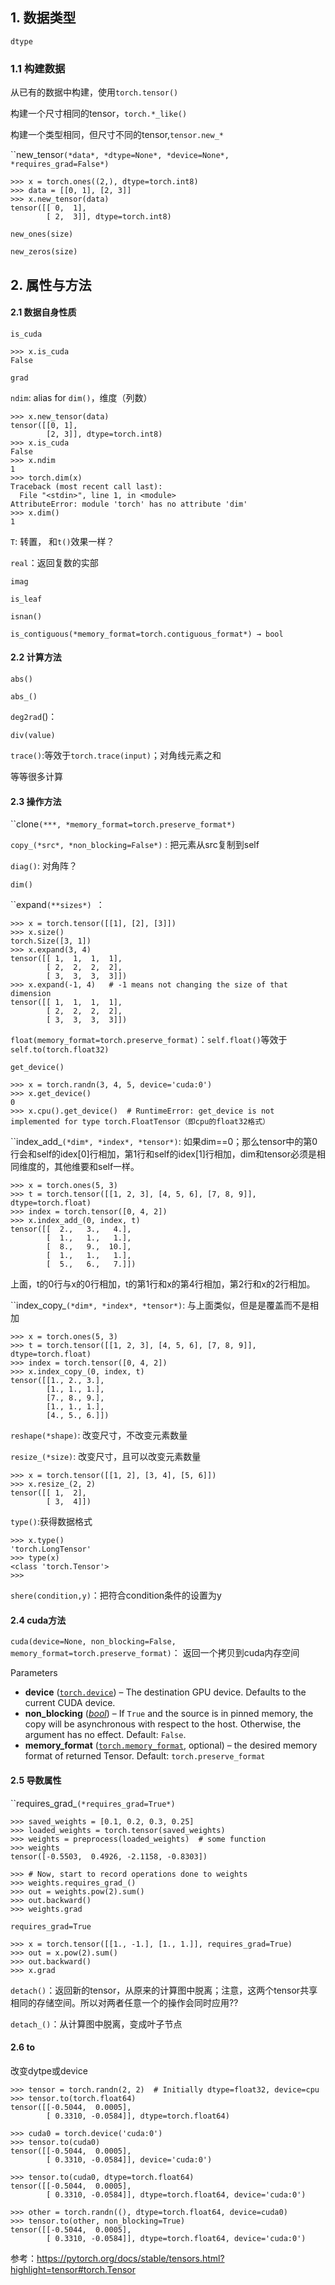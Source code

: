 ## 1. 数据类型

`dtype`

### 1.1 构建数据

从已有的数据中构建，使用`torch.tensor()`

构建一个尺寸相同的tensor，`torch.*_like()`

构建一个类型相同，但尺寸不同的tensor,`tensor.new_*`

``new_tensor`(*data*, *dtype=None*, *device=None*, *requires_grad=False*)`

```shell
>>> x = torch.ones((2,), dtype=torch.int8)
>>> data = [[0, 1], [2, 3]]
>>> x.new_tensor(data)
tensor([[ 0,  1],
        [ 2,  3]], dtype=torch.int8)
```

`new_ones(size)`

`new_zeros(size)`



## 2. 属性与方法

#### 2.1 数据自身性质

`is_cuda`

```shell
>>> x.is_cuda
False
```

`grad`

`ndim`: alias for `dim()`，维度（列数）

```shell
>>> x.new_tensor(data)
tensor([[0, 1],
        [2, 3]], dtype=torch.int8)
>>> x.is_cuda
False
>>> x.ndim
1
>>> torch.dim(x)
Traceback (most recent call last):
  File "<stdin>", line 1, in <module>
AttributeError: module 'torch' has no attribute 'dim'
>>> x.dim()
1
```

`T`: 转置， 和`t()`效果一样？

`real`：返回复数的实部

`imag`

`is_leaf`

`isnan()`

`is_contiguous(*memory_format=torch.contiguous_format*) → bool`

#### 2.2 计算方法

`abs()`

`abs_()`

`deg2rad`()： 

`div(value)`

`trace()`:等效于`torch.trace(input)`；对角线元素之和

等等很多计算

#### 2.3 操作方法

``clone`(***, *memory_format=torch.preserve_format*)`

`copy_(*src*, *non_blocking=False*)` : 把元素从src复制到self

`diag()`: 对角阵？

`dim()`

``expand`(**sizes*) `：

```shell
>>> x = torch.tensor([[1], [2], [3]])
>>> x.size()
torch.Size([3, 1])
>>> x.expand(3, 4)
tensor([[ 1,  1,  1,  1],
        [ 2,  2,  2,  2],
        [ 3,  3,  3,  3]])
>>> x.expand(-1, 4)   # -1 means not changing the size of that dimension
tensor([[ 1,  1,  1,  1],
        [ 2,  2,  2,  2],
        [ 3,  3,  3,  3]])
```

`float(memory_format=torch.preserve_format)`：`self.float()`等效于`self.to(torch.float32)`

`get_device()`

```shell
>>> x = torch.randn(3, 4, 5, device='cuda:0')
>>> x.get_device()
0
>>> x.cpu().get_device()  # RuntimeError: get_device is not implemented for type torch.FloatTensor（即cpu的float32格式）
```

``index_add_`(*dim*, *index*, *tensor*)`: 如果dim==0；那么tensor中的第0行会和self的idex[0]行相加，第1行和self的idex[1]行相加，dim和tensor必须是相同维度的，其他维要和self一样。

```shell
>>> x = torch.ones(5, 3)
>>> t = torch.tensor([[1, 2, 3], [4, 5, 6], [7, 8, 9]], dtype=torch.float)
>>> index = torch.tensor([0, 4, 2])
>>> x.index_add_(0, index, t)
tensor([[  2.,   3.,   4.],
        [  1.,   1.,   1.],
        [  8.,   9.,  10.],
        [  1.,   1.,   1.],
        [  5.,   6.,   7.]])
```

上面，t的0行与x的0行相加，t的第1行和x的第4行相加，第2行和x的2行相加。

``index_copy_`(*dim*, *index*, *tensor*)`: 与上面类似，但是是覆盖而不是相加

```shell
>>> x = torch.ones(5, 3)
>>> t = torch.tensor([[1, 2, 3], [4, 5, 6], [7, 8, 9]], dtype=torch.float)
>>> index = torch.tensor([0, 4, 2])
>>> x.index_copy_(0, index, t)
tensor([[1., 2., 3.],
        [1., 1., 1.],
        [7., 8., 9.],
        [1., 1., 1.],
        [4., 5., 6.]])
```



`reshape(*shape)`: 改变尺寸，不改变元素数量

`resize_(*size)`: 改变尺寸，且可以改变元素数量

```shell
>>> x = torch.tensor([[1, 2], [3, 4], [5, 6]])
>>> x.resize_(2, 2)
tensor([[ 1,  2],
        [ 3,  4]])
```

`type()`:获得数据格式

```shell
>>> x.type()
'torch.LongTensor'
>>> type(x)
<class 'torch.Tensor'>
>>>
```

`shere(condition,y)`：把符合condition条件的设置为y



#### 2.4 cuda方法

`cuda(device=None, non_blocking=False, memory_format=torch.preserve_format)`： 返回一个拷贝到cuda内存空间

Parameters

- **device** ([`torch.device`](https://pytorch.org/docs/stable/tensor_attributes.html#torch.torch.device)) – The destination GPU device. Defaults to the current CUDA device.
- **non_blocking** ([*bool*](https://docs.python.org/3/library/functions.html#bool)) – If `True` and the source is in pinned memory, the copy will be asynchronous with respect to the host. Otherwise, the argument has no effect. Default: `False`.
- **memory_format** ([`torch.memory_format`](https://pytorch.org/docs/stable/tensor_attributes.html#torch.torch.memory_format), optional) – the desired memory format of returned Tensor. Default: `torch.preserve_format`



#### 2.5 导数属性

``requires_grad_`(*requires_grad=True*)`

```shell
>>> saved_weights = [0.1, 0.2, 0.3, 0.25]
>>> loaded_weights = torch.tensor(saved_weights)
>>> weights = preprocess(loaded_weights)  # some function
>>> weights
tensor([-0.5503,  0.4926, -2.1158, -0.8303])

>>> # Now, start to record operations done to weights
>>> weights.requires_grad_()
>>> out = weights.pow(2).sum()
>>> out.backward()
>>> weights.grad
```



`requires_grad=True`

```shell
>>> x = torch.tensor([[1., -1.], [1., 1.]], requires_grad=True)
>>> out = x.pow(2).sum()
>>> out.backward()
>>> x.grad
```

`detach()`：返回新的tensor，从原来的计算图中脱离；注意，这两个tensor共享相同的存储空间。所以对两者任意一个的操作会同时应用??

`detach_()`：从计算图中脱离，变成叶子节点



#### 2.6 to

改变dytpe或device

```shell
>>> tensor = torch.randn(2, 2)  # Initially dtype=float32, device=cpu
>>> tensor.to(torch.float64)
tensor([[-0.5044,  0.0005],
        [ 0.3310, -0.0584]], dtype=torch.float64)

>>> cuda0 = torch.device('cuda:0')
>>> tensor.to(cuda0)
tensor([[-0.5044,  0.0005],
        [ 0.3310, -0.0584]], device='cuda:0')

>>> tensor.to(cuda0, dtype=torch.float64)
tensor([[-0.5044,  0.0005],
        [ 0.3310, -0.0584]], dtype=torch.float64, device='cuda:0')

>>> other = torch.randn((), dtype=torch.float64, device=cuda0)
>>> tensor.to(other, non_blocking=True)
tensor([[-0.5044,  0.0005],
        [ 0.3310, -0.0584]], dtype=torch.float64, device='cuda:0')
```



参考：https://pytorch.org/docs/stable/tensors.html?highlight=tensor#torch.Tensor